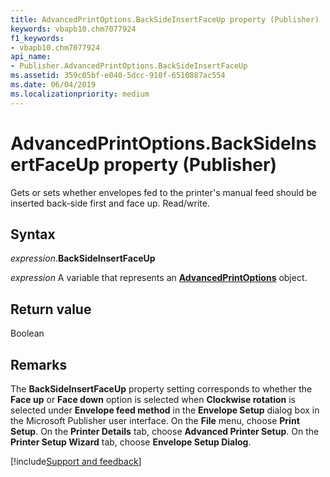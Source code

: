 ```yaml
---
title: AdvancedPrintOptions.BackSideInsertFaceUp property (Publisher)
keywords: vbapb10.chm7077924
f1_keywords:
- vbapb10.chm7077924
api_name:
- Publisher.AdvancedPrintOptions.BackSideInsertFaceUp
ms.assetid: 359c05bf-e040-5dcc-910f-6510887ac554
ms.date: 06/04/2019
ms.localizationpriority: medium
---
```



# AdvancedPrintOptions.BackSideInsertFaceUp property (Publisher)

Gets or sets whether envelopes fed to the printer's manual feed should be inserted back-side first and face up. Read/write.


## Syntax

_expression_.**BackSideInsertFaceUp**

_expression_ A variable that represents an **[AdvancedPrintOptions](Publisher.AdvancedPrintOptions.md)** object.


## Return value

Boolean


## Remarks

The **BackSideInsertFaceUp** property setting corresponds to whether the **Face up** or **Face down** option is selected when **Clockwise rotation** is selected under **Envelope feed method** in the **Envelope Setup** dialog box in the Microsoft Publisher user interface. On the **File** menu, choose **Print Setup**. On the **Printer Details** tab, choose **Advanced Printer Setup**. On the **Printer Setup Wizard** tab, choose **Envelope Setup Dialog**.



[!include[Support and feedback](~/includes/feedback-boilerplate.md)]